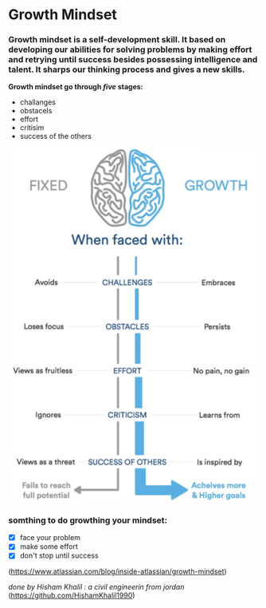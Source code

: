 # Growth Mindset
### Growth mindset is a self-development skill. It based on developing our abilities for solving problems by making effort and retrying until success besides possessing intelligence and talent. It sharps our thinking process and gives a new skills.
**Growth mindset go through _five_ stages:**
 - challanges
 - obstacels
 - effort
 - critisim
 - success of the others
 
![growth](growth.jpg)

### somthing to do growthing your mindset:
- [x] face your problem
- [x] make some effort
- [x] don't stop until success

(https://www.atlassian.com/blog/inside-atlassian/growth-mindset)

_done by Hisham Khalil :_ 
_a civil engineerin from jordan_
(https://github.com/HishamKhalil1990)
